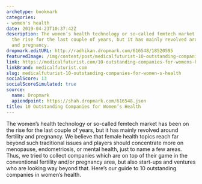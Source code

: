 ```yaml
---
archetype: bookmark
categories:
- women's health
date: 2019-04-23T10:37:42Z
description: The women’s health technology or so-called femtech market has been on
  the rise for the last couple of years, but it has mainly revolved around fertility
  and pregnancy.
dropmark.editURL: http://radhikan.dropmark.com/616548/18520595
featuredImage: /img/content/post/medicalfuturist-10-outstanding-companies-for-women-s-health.png
link: https://medicalfuturist.com/10-outstanding-companies-for-womens-health
linkBrand: medicalfuturist.com
slug: medicalfuturist-10-outstanding-companies-for-women-s-health
socialScore: 13
socialScoreSimulated: true
source:
  name: Dropmark
  apiendpoint: https://shah.dropmark.com/616548.json
title: 10 Outstanding Companies for Women’s Health
---
```

The women’s health technology or so-called femtech market has been on the rise for the last couple of years, but it has mainly revolved around fertility and pregnancy. We believe that female health topics reach far beyond such traditional issues and players should concentrate more on menopause, endometriosis, or mental health, just to name a few areas. Thus, we tried to collect companies which are on top of their game in the conventional fertility and/or pregnancy area, but also start-ups and ventures who are looking way beyond that. Here’s our guide to 10 outstanding companies in women’s health.

